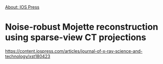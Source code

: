 [About: IOS Press](https://content.iospress.com/page/about)

# Noise-robust Mojette reconstruction using sparse-view CT projections
https://content.iospress.com/articles/journal-of-x-ray-science-and-technology/xst180423

